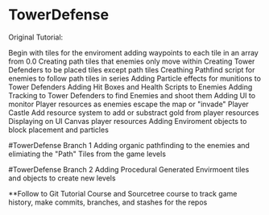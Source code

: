 # TowerDefense
Original Tutorial:

Begin with tiles for the enviroment adding waypoints to each tile in an array from 0.0 
Creating path tiles that enemies only move within
Creating Tower Defenders to be placed tiles except path tiles
Creathing Pathfind script for enemies to follow path tiles in series
Adding Particle effects for munitions to Tower Defenders 
Adding Hit Boxes and Health Scripts to Enemies
Adding Tracking to Tower Defenders to find Enemies and shoot them
Adding UI to monitor Player resources as enemies escape the map or "invade" Player Castle
Add resource system to add or substract gold from player resources 
Displaying on UI Canvas player resources
Adding Enviroment objects to block placement and particles 

#TowerDefense Branch 1
Adding organic pathfinding to the enemies and elimiating the "Path" Tiles from the game levels

#TowerDefense Branch 2
Adding Procedural Generated Envirmoent tiles and objects to create new levels 

**Follow to Git Tutorial Course and Sourcetree course to track game history, make commits, branches, and stashes for the repos
